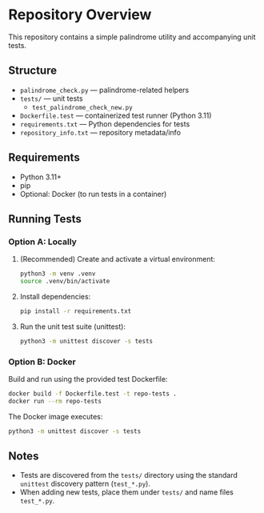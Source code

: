 # Repository Overview

This repository contains a simple palindrome utility and accompanying unit tests.

## Structure
- `palindrome_check.py` — palindrome-related helpers
- `tests/` — unit tests
  - `test_palindrome_check_new.py`
- `Dockerfile.test` — containerized test runner (Python 3.11)
- `requirements.txt` — Python dependencies for tests
- `repository_info.txt` — repository metadata/info

## Requirements
- Python 3.11+
- pip
- Optional: Docker (to run tests in a container)

## Running Tests

### Option A: Locally
1. (Recommended) Create and activate a virtual environment:
   ```bash
   python3 -m venv .venv
   source .venv/bin/activate
   ```
2. Install dependencies:
   ```bash
   pip install -r requirements.txt
   ```
3. Run the unit test suite (unittest):
   ```bash
   python3 -m unittest discover -s tests
   ```

### Option B: Docker
Build and run using the provided test Dockerfile:
```bash
docker build -f Dockerfile.test -t repo-tests .
docker run --rm repo-tests
```
The Docker image executes:
```bash
python3 -m unittest discover -s tests
```

## Notes
- Tests are discovered from the `tests/` directory using the standard `unittest` discovery pattern (`test_*.py`).
- When adding new tests, place them under `tests/` and name files `test_*.py`.
